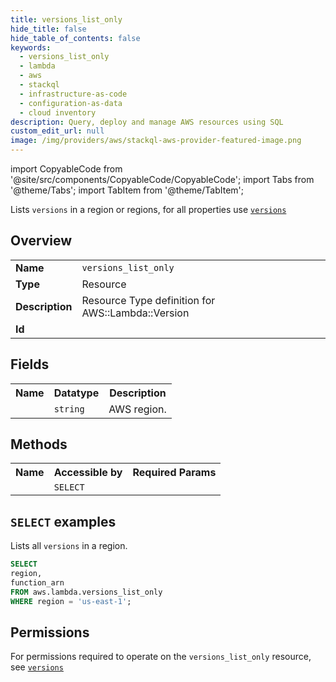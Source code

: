 ```yaml
---
title: versions_list_only
hide_title: false
hide_table_of_contents: false
keywords:
  - versions_list_only
  - lambda
  - aws
  - stackql
  - infrastructure-as-code
  - configuration-as-data
  - cloud inventory
description: Query, deploy and manage AWS resources using SQL
custom_edit_url: null
image: /img/providers/aws/stackql-aws-provider-featured-image.png
---
```


import CopyableCode from '@site/src/components/CopyableCode/CopyableCode';
import Tabs from '@theme/Tabs';
import TabItem from '@theme/TabItem';

Lists <code>versions</code> in a region or regions, for all properties use <a href="/providers/aws/serviceName/versions/"><code>versions</code></a>

## Overview
<table><tbody>
<tr><td><b>Name</b></td><td><code>versions_list_only</code></td></tr>
<tr><td><b>Type</b></td><td>Resource</td></tr>
<tr><td><b>Description</b></td><td>Resource Type definition for AWS::Lambda::Version</td></tr>
<tr><td><b>Id</b></td><td><CopyableCode code="aws.lambda.versions_list_only" /></td></tr>
</tbody></table>

## Fields
<table><tbody><tr><th>Name</th><th>Datatype</th><th>Description</th></tr><tr><td><CopyableCode code="region" /></td><td><code>string</code></td><td>AWS region.</td></tr>
</tbody></table>

## Methods

<table><tbody>
  <tr>
    <th>Name</th>
    <th>Accessible by</th>
    <th>Required Params</th>
  </tr>
  <tr>
    <td><CopyableCode code="list_resources" /></td>
    <td><code>SELECT</code></td>
    <td><CopyableCode code="region" /></td>
  </tr>
</tbody></table>

## `SELECT` examples
Lists all <code>versions</code> in a region.
```sql
SELECT
region,
function_arn
FROM aws.lambda.versions_list_only
WHERE region = 'us-east-1';
```


## Permissions

For permissions required to operate on the <code>versions_list_only</code> resource, see <a href="/providers/aws/lambda/versions/#permissions"><code>versions</code></a>

